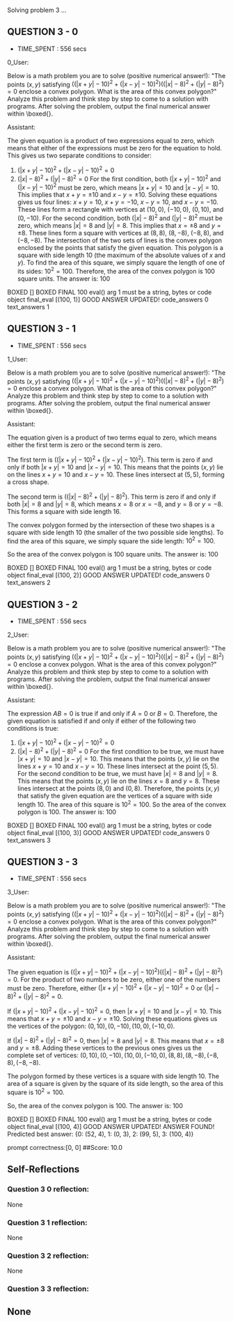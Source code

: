 Solving problem 3 ...



## QUESTION 3 - 0 
- TIME_SPENT : 556 secs

0_User:

Below is a math problem you are to solve (positive numerical answer!):
"The points $\left(x, y\right)$ satisfying $((\vert x + y \vert - 10)^2 + ( \vert x - y \vert - 10)^2)((\vert x \vert - 8)^2 + ( \vert y \vert - 8)^2) = 0$ enclose a convex polygon. What is the area of this convex polygon?"
Analyze this problem and think step by step to come to a solution with programs. After solving the problem, output the final numerical answer within \boxed{}.

Assistant:

 The given equation is a product of two expressions equal to zero, which means that either of the expressions must be zero for the equation to hold. This gives us two separate conditions to consider:
1. $(\vert x + y \vert - 10)^2 + ( \vert x - y \vert - 10)^2 = 0$
2. $(\vert x \vert - 8)^2 + ( \vert y \vert - 8)^2 = 0$
For the first condition, both $(\vert x + y \vert - 10)^2$ and $( \vert x - y \vert - 10)^2$ must be zero, which means $\vert x + y \vert = 10$ and $\vert x - y \vert = 10$. This implies that $x + y = \pm 10$ and $x - y = \pm 10$. Solving these equations gives us four lines: $x + y = 10$, $x + y = -10$, $x - y = 10$, and $x - y = -10$. These lines form a rectangle with vertices at $(10, 0)$, $(-10, 0)$, $(0, 10)$, and $(0, -10)$.
For the second condition, both $(\vert x \vert - 8)^2$ and $( \vert y \vert - 8)^2$ must be zero, which means $\vert x \vert = 8$ and $\vert y \vert = 8$. This implies that $x = \pm 8$ and $y = \pm 8$. These lines form a square with vertices at $(8, 8)$, $(8, -8)$, $(-8, 8)$, and $(-8, -8)$.
The intersection of the two sets of lines is the convex polygon enclosed by the points that satisfy the given equation. This polygon is a square with side length 10 (the maximum of the absolute values of $x$ and $y$). To find the area of this square, we simply square the length of one of its sides: $10^2 = 100$. Therefore, the area of the convex polygon is 100 square units. The answer is: $100$

BOXED []
BOXED FINAL 100
eval() arg 1 must be a string, bytes or code object final_eval
[(100, 1)]
GOOD ANSWER UPDATED!
code_answers 0 text_answers 1



## QUESTION 3 - 1 
- TIME_SPENT : 556 secs

1_User:

Below is a math problem you are to solve (positive numerical answer!):
"The points $\left(x, y\right)$ satisfying $((\vert x + y \vert - 10)^2 + ( \vert x - y \vert - 10)^2)((\vert x \vert - 8)^2 + ( \vert y \vert - 8)^2) = 0$ enclose a convex polygon. What is the area of this convex polygon?"
Analyze this problem and think step by step to come to a solution with programs. After solving the problem, output the final numerical answer within \boxed{}.

Assistant:


The equation given is a product of two terms equal to zero, which means either the first term is zero or the second term is zero.

The first term is $((\vert x + y \vert - 10)^2 + ( \vert x - y \vert - 10)^2)$. This term is zero if and only if both $\vert x + y \vert = 10$ and $\vert x - y \vert = 10$. This means that the points $(x, y)$ lie on the lines $x + y = 10$ and $x - y = 10$. These lines intersect at $(5,5)$, forming a cross shape.

The second term is $((\vert x \vert - 8)^2 + ( \vert y \vert - 8)^2)$. This term is zero if and only if both $\vert x \vert = 8$ and $\vert y \vert = 8$, which means $x = 8$ or $x = -8$, and $y = 8$ or $y = -8$. This forms a square with side length 16.

The convex polygon formed by the intersection of these two shapes is a square with side length 10 (the smaller of the two possible side lengths). To find the area of this square, we simply square the side length: $10^2 = 100$.

So the area of the convex polygon is 100 square units. The answer is: $100$

BOXED []
BOXED FINAL 100
eval() arg 1 must be a string, bytes or code object final_eval
[(100, 2)]
GOOD ANSWER UPDATED!
code_answers 0 text_answers 2



## QUESTION 3 - 2 
- TIME_SPENT : 556 secs

2_User:

Below is a math problem you are to solve (positive numerical answer!):
"The points $\left(x, y\right)$ satisfying $((\vert x + y \vert - 10)^2 + ( \vert x - y \vert - 10)^2)((\vert x \vert - 8)^2 + ( \vert y \vert - 8)^2) = 0$ enclose a convex polygon. What is the area of this convex polygon?"
Analyze this problem and think step by step to come to a solution with programs. After solving the problem, output the final numerical answer within \boxed{}.

Assistant:


The expression $AB = 0$ is true if and only if $A = 0$ or $B = 0$. Therefore, the given equation is satisfied if and only if either of the following two conditions is true:
1. $(\vert x + y \vert - 10)^2 + ( \vert x - y \vert - 10)^2 = 0$
2. $(\vert x \vert - 8)^2 + ( \vert y \vert - 8)^2 = 0$
For the first condition to be true, we must have $\vert x + y \vert = 10$ and $\vert x - y \vert = 10$. This means that the points $(x, y)$ lie on the lines $x + y = 10$ and $x - y = 10$. These lines intersect at the point $(5,5)$.
For the second condition to be true, we must have $\vert x \vert = 8$ and $\vert y \vert = 8$. This means that the points $(x, y)$ lie on the lines $x = 8$ and $y = 8$. These lines intersect at the points $(8,0)$ and $(0,8)$.
Therefore, the points $(x, y)$ that satisfy the given equation are the vertices of a square with side length $10$. The area of this square is $10^2 = 100$. So the area of the convex polygon is $100$. The answer is: $100$

BOXED []
BOXED FINAL 100
eval() arg 1 must be a string, bytes or code object final_eval
[(100, 3)]
GOOD ANSWER UPDATED!
code_answers 0 text_answers 3



## QUESTION 3 - 3 
- TIME_SPENT : 556 secs

3_User:

Below is a math problem you are to solve (positive numerical answer!):
"The points $\left(x, y\right)$ satisfying $((\vert x + y \vert - 10)^2 + ( \vert x - y \vert - 10)^2)((\vert x \vert - 8)^2 + ( \vert y \vert - 8)^2) = 0$ enclose a convex polygon. What is the area of this convex polygon?"
Analyze this problem and think step by step to come to a solution with programs. After solving the problem, output the final numerical answer within \boxed{}.

Assistant:

 The given equation is $((\vert x + y \vert - 10)^2 + ( \vert x - y \vert - 10)^2)((\vert x \vert - 8)^2 + ( \vert y \vert - 8)^2) = 0$. For the product of two numbers to be zero, either one of the numbers must be zero. Therefore, either $(\vert x + y \vert - 10)^2 + ( \vert x - y \vert - 10)^2 = 0$ or $(\vert x \vert - 8)^2 + ( \vert y \vert - 8)^2 = 0$. 

If $(\vert x + y \vert - 10)^2 + ( \vert x - y \vert - 10)^2 = 0$, then $\vert x + y \vert = 10$ and $\vert x - y \vert = 10$. This means that $x + y = \pm 10$ and $x - y = \pm 10$. Solving these equations gives us the vertices of the polygon: $(0, 10), (0, -10), (10, 0), (-10, 0)$.

If $(\vert x \vert - 8)^2 + ( \vert y \vert - 8)^2 = 0$, then $\vert x \vert = 8$ and $\vert y \vert = 8$. This means that $x = \pm 8$ and $y = \pm 8$. Adding these vertices to the previous ones gives us the complete set of vertices: $(0, 10), (0, -10), (10, 0), (-10, 0), (8, 8), (8, -8), (-8, 8), (-8, -8)$.

The polygon formed by these vertices is a square with side length 10. The area of a square is given by the square of its side length, so the area of this square is $10^2 = 100$.

So, the area of the convex polygon is 100. The answer is: $100$

BOXED []
BOXED FINAL 100
eval() arg 1 must be a string, bytes or code object final_eval
[(100, 4)]
GOOD ANSWER UPDATED!
ANSWER FOUND!
Predicted best answer: {0: (52, 4), 1: (0, 3), 2: (99, 5), 3: (100, 4)}

prompt correctness:[0, 0]
##Score: 10.0

## Self-Reflections

### Question 3 0 reflection:
None
### Question 3 1 reflection:
None
### Question 3 2 reflection:
None
### Question 3 3 reflection:
None
---
